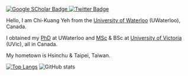 <p>
 <a href="https://scholar.google.ca/citations?user=_v_Vy1sAAAAJ&hl=en">
    <img src="https://img.shields.io/badge/Google-red?style=flat&logo=google&logoColor=white" alt="Google SCholar Badge"/>
  </a>
  <a href="https://twitter.com/chikuang_y">
    <img src="https://img.shields.io/badge/Twitter-white?style=flat&logo=twitter&logoColor=blue" alt="Twitter Badge"/>
  </a>
</p>

Hello, I am Chi-Kuang Yeh from the [University of Waterloo](https://uwaterloo.ca/) (UWaterloo), Canada.

I obtained my [PhD](https://uwaterloo.ca/statistics-and-actuarial-science/) at UWaterloo and [MSc](https://www.uvic.ca/science/math-statistics/index.php) & BSc at [University of Victoria](https://www.uvic.ca) (UVic), all in Canada.

My hometown is Hsinchu & Taipei, Taiwan.

[![Top Langs](https://github-readme-stats.vercel.app/api/top-langs/?username=chikuang)](https://github.com/anuraghazra/github-readme-stats) ![GitHub stats](https://github-readme-stats.vercel.app/api?username=chikuang&show_icons=true)  
